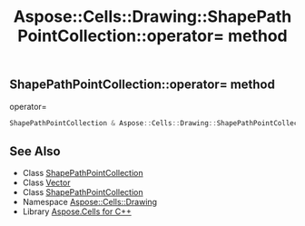 ﻿---
title: Aspose::Cells::Drawing::ShapePathPointCollection::operator= method
linktitle: operator=
second_title: Aspose.Cells for C++ API Reference
description: 'Aspose::Cells::Drawing::ShapePathPointCollection::operator= method. operator= in C++.'
type: docs
weight: 300
url: /cpp/aspose.cells.drawing/shapepathpointcollection/operator_asm/
---
## ShapePathPointCollection::operator= method


operator=

```cpp
ShapePathPointCollection & Aspose::Cells::Drawing::ShapePathPointCollection::operator=(const ShapePathPointCollection &src)
```

## See Also

* Class [ShapePathPointCollection](../)
* Class [Vector](../../../aspose.cells/vector/)
* Class [ShapePathPointCollection](../)
* Namespace [Aspose::Cells::Drawing](../../)
* Library [Aspose.Cells for C++](../../../)
